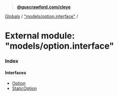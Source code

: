 > **[@guscrawford.com/cleye](../README.md)**

[Globals](../globals.md) / ["models/option.interface"](_models_option_interface_.md) /

# External module: "models/option.interface"

### Index

#### Interfaces

* [Option](../interfaces/_models_option_interface_.option.md)
* [StaticOption](../interfaces/_models_option_interface_.staticoption.md)